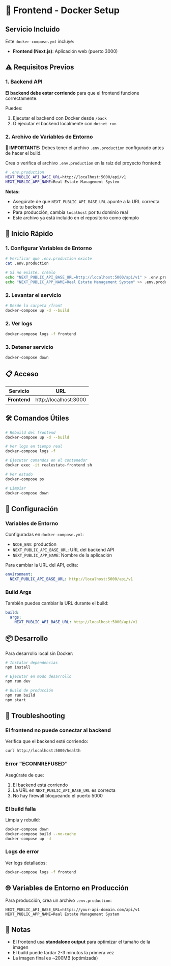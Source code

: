 # 🐳 Frontend - Docker Setup

## Servicio Incluido

Este `docker-compose.yml` incluye:

- **Frontend (Next.js)**: Aplicación web (puerto 3000)

## ⚠️ Requisitos Previos

### 1. Backend API

**El backend debe estar corriendo** para que el frontend funcione correctamente.

Puedes:
1. Ejecutar el backend con Docker desde `/back`
2. O ejecutar el backend localmente con `dotnet run`

### 2. Archivo de Variables de Entorno

**🔴 IMPORTANTE:** Debes tener el archivo `.env.production` configurado antes de hacer el build.

Crea o verifica el archivo `.env.production` en la raíz del proyecto frontend:

```bash
# .env.production
NEXT_PUBLIC_API_BASE_URL=http://localhost:5000/api/v1
NEXT_PUBLIC_APP_NAME=Real Estate Management System
```

**Notas:**
- Asegúrate de que `NEXT_PUBLIC_API_BASE_URL` apunte a la URL correcta de tu backend
- Para producción, cambia `localhost` por tu dominio real
- Este archivo ya está incluido en el repositorio como ejemplo

## 🚀 Inicio Rápido

### **1. Configurar Variables de Entorno**

```bash
# Verificar que .env.production existe
cat .env.production

# Si no existe, créalo
echo "NEXT_PUBLIC_API_BASE_URL=http://localhost:5000/api/v1" > .env.production
echo "NEXT_PUBLIC_APP_NAME=Real Estate Management System" >> .env.production
```

### **2. Levantar el servicio**

```bash
# Desde la carpeta /front
docker-compose up -d --build
```

### **2. Ver logs**

```bash
docker-compose logs -f frontend
```

### **3. Detener servicio**

```bash
docker-compose down
```

## 📋 Acceso

| Servicio | URL |
|----------|-----|
| **Frontend** | http://localhost:3000 |

## 🛠️ Comandos Útiles

```bash
# Rebuild del frontend
docker-compose up -d --build

# Ver logs en tiempo real
docker-compose logs -f

# Ejecutar comandos en el contenedor
docker exec -it realestate-frontend sh

# Ver estado
docker-compose ps

# Limpiar
docker-compose down
```

## 🔧 Configuración

### Variables de Entorno

Configuradas en `docker-compose.yml`:

- `NODE_ENV`: production
- `NEXT_PUBLIC_API_BASE_URL`: URL del backend API
- `NEXT_PUBLIC_APP_NAME`: Nombre de la aplicación

Para cambiar la URL del API, edita:

```yaml
environment:
  NEXT_PUBLIC_API_BASE_URL: http://localhost:5000/api/v1
```

### Build Args

También puedes cambiar la URL durante el build:

```yaml
build:
  args:
    NEXT_PUBLIC_API_BASE_URL: http://localhost:5000/api/v1
```

## 📦 Desarrollo

Para desarrollo local sin Docker:

```bash
# Instalar dependencias
npm install

# Ejecutar en modo desarrollo
npm run dev

# Build de producción
npm run build
npm start
```

## 🐛 Troubleshooting

### El frontend no puede conectar al backend

Verifica que el backend esté corriendo:
```bash
curl http://localhost:5000/health
```

### Error "ECONNREFUSED"

Asegúrate de que:
1. El backend está corriendo
2. La URL en `NEXT_PUBLIC_API_BASE_URL` es correcta
3. No hay firewall bloqueando el puerto 5000

### El build falla

Limpia y rebuild:
```bash
docker-compose down
docker-compose build --no-cache
docker-compose up -d
```

### Logs de error

Ver logs detallados:
```bash
docker-compose logs -f frontend
```

## 🌐 Variables de Entorno en Producción

Para producción, crea un archivo `.env.production`:

```env
NEXT_PUBLIC_API_BASE_URL=https://your-api-domain.com/api/v1
NEXT_PUBLIC_APP_NAME=Real Estate Management System
```

## 📝 Notas

- El frontend usa **standalone output** para optimizar el tamaño de la imagen
- El build puede tardar 2-3 minutos la primera vez
- La imagen final es ~200MB (optimizada)
